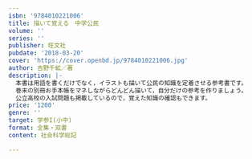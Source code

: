```yaml
---
isbn: '9784010221006'
title: 描いて覚える　中学公民
volume: ''
series: ''
publisher: 旺文社
pubdate: '2018-03-20'
cover: 'https://cover.openbd.jp/9784010221006.jpg'
author: 吉野千絋／著
description: |-
  本書は用語を書くだけでなく，イラストも描いて公民の知識を定着させる参考書です。
  巻末の別冊お手本帳をマネしながらどんどん描いて，自分だけの参考を作りましょう。
  公立高校の入試問題も掲載しているので，覚えた知識の確認もできます。
price: '1200'
genre: ''
target: 学参I(小中)
format: 全集・双書
content: 社会科学総記

---
```

